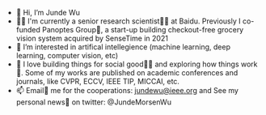 - 👋 Hi, I’m Junde Wu
- 🧑‍💻 I'm currently a senior research scientist🧑‍🔬 at Baidu. Previously I co-funded Panoptes Group🤩, a start-up building checkout-free grocery vision system acquired by SenseTime in 2021 
- 👀 I’m interested in artifical intellegience (machine learning, deep learning, computer vision, etc)
- 💞️ I love building things for social good🧑‍🔧 and exploring how things work🤯. Some of my works are published on academic conferences and journals, like CVPR, ECCV, IEEE TIP, MICCAI, etc. 
- 📫 Email📨 me for the cooperations: jundewu@ieee.org and See my personal news📰 on twitter: @JundeMorsenWu

<!---
WuJunde/WuJunde is a ✨ special ✨ repository because its `README.md` (this file) appears on your GitHub profile.
You can click the Preview link to take a look at your changes.
--->
